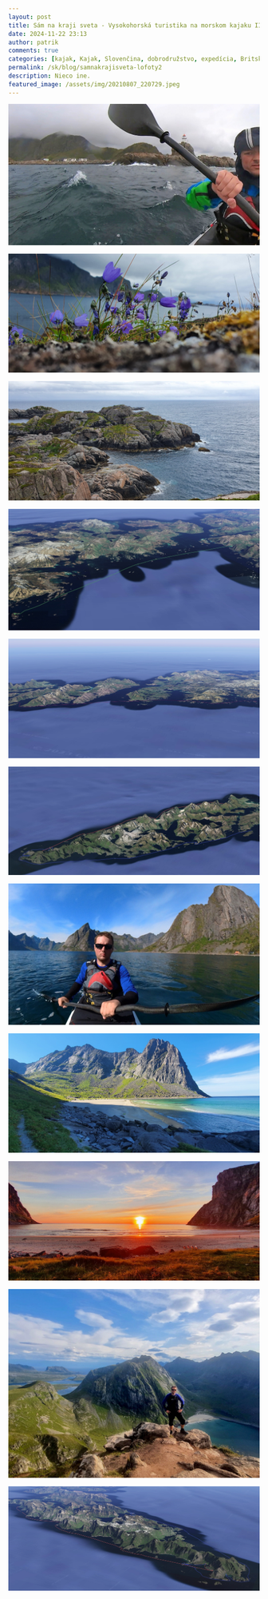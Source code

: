 ```yaml
---
layout: post
title: Sám na kraji sveta - Vysokohorská turistika na morskom kajaku II
date: 2024-11-22 23:13
author: patrik
comments: true
categories: [kajak, Kajak, Slovenčina, dobrodružstvo, expedícia, Britská Kolumbia, Kanada, medveď, tuleň, veľryba, outdoor]
permalink: /sk/blog/samnakrajisveta-lofoty2
description: Nieco ine.   
featured_image: /assets/img/20210807_220729.jpeg
---
```

![](/assets/img/84004fad0c79fadf6e33d2fddaad8c71_35851.jpeg)

![](/assets/img/20210804_144353.jpeg)

![](/assets/img/20210804_160609.jpeg)

![](/assets/img/map-lof-7.jpg)

![](/assets/img/map-lof-8.jpg)

![](/assets/img/map-lof-4.jpg)

![](/assets/img/20210818_214627_352.jpeg)

![](/assets/img/20210808_115125.jpeg)

![](/assets/img/20210807_220729.jpeg)

![](/assets/img/20210808_171634.jpeg)

![](/assets/img/map-lof-5.jpg)
